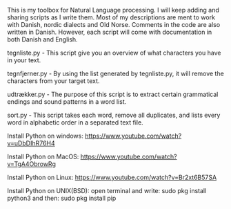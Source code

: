 This is my toolbox for Natural Language processing. I will keep adding and sharing scripts as I write them.
Most of my descriptions are ment to work with Danish, nordic dialects and Old Norse. Comments in the code are also written in Danish.
However, each script will come with documentation in both Danish and English.

tegnliste.py - This script give you an overview of what characters you have in your text.

tegnfjerner.py - By using the list generated by tegnliste.py, it will remove the characters from your target text.

udtrækker.py - The purpose of this script is to extract certain grammatical endings and sound patterns in a word list.

sort.py - This script takes each word, remove all duplicates, and lists every word in alphabetic order in a separated text file.


Install Python on windows: https://www.youtube.com/watch?v=uDbDIhR76H4

Install Python on MacOS: https://www.youtube.com/watch?v=TgA4ObrowRg

Install Python on Linux: https://www.youtube.com/watch?v=Br2xt6B57SA

Install Python on UNIX(BSD): 
open terminal and write:
  sudo pkg install python3
and then:
  sudo pkg install pip
